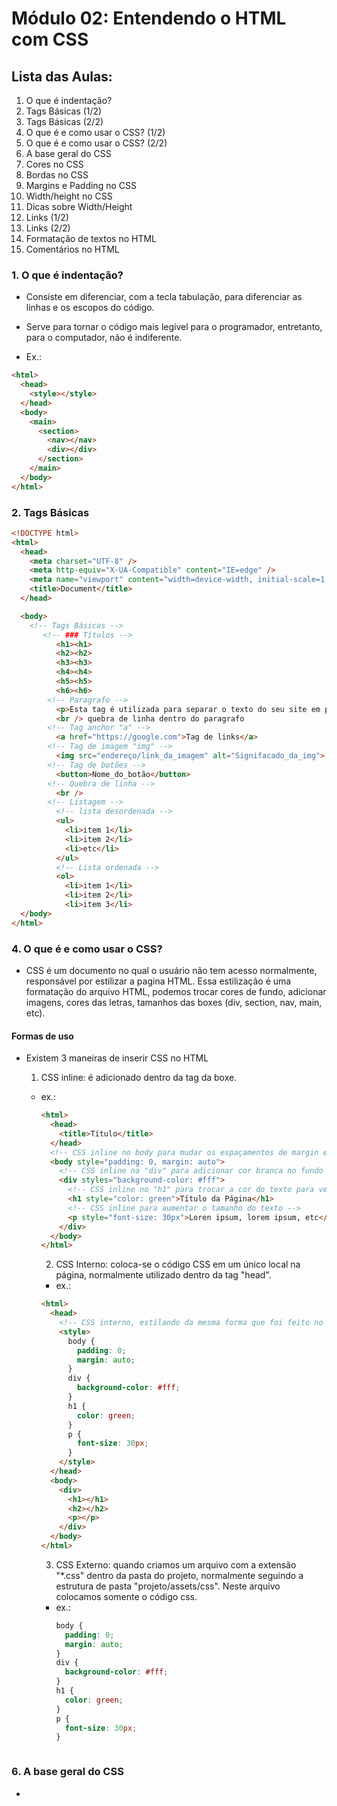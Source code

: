 # Módulo 02: Entendendo o HTML com CSS

## Lista das Aulas:

1. O que é indentação?
2. Tags Básicas (1/2)
3. Tags Básicas (2/2)
4. O que é e como usar o CSS? (1/2)
5. O que é e como usar o CSS? (2/2)
6. A base geral do CSS
7. Cores no CSS
8. Bordas no CSS
9. Margins e Padding no CSS
10. Width/height no CSS
11. Dicas sobre Width/Height
12. Links (1/2)
13. Links (2/2)
14. Formatação de textos no HTML
15. Comentários no HTML

### 1. O que é indentação?

- Consiste em diferenciar, com a tecla tabulação, para diferenciar as linhas e os escopos do código.

- Serve para tornar o código mais legível para o programador, entretanto, para o computador, não é indiferente.

- Ex.:

```html
<html>
  <head>
    <style></style>
  </head>
  <body>
    <main>
      <section>
        <nav></nav>
        <div></div>
      </section>
    </main>
  </body>
</html>
```

### 2. Tags Básicas

```html
<!DOCTYPE html>
<html>
  <head>
    <meta charset="UTF-8" />
    <meta http-equiv="X-UA-Compatible" content="IE=edge" />
    <meta name="viewport" content="width=device-width, initial-scale=1.0" />
    <title>Document</title>
  </head>

  <body>
    <!-- Tags Básicas -->
       <!-- ### Títulos -->
          <h1><h1>
          <h2><h2>
          <h3><h3>
          <h4><h4>
          <h5><h5>
          <h6><h6>
        <!-- Paragrafo -->
          <p>Esta tag é utilizada para separar o texto do seu site em paragrafos</p>
          <br /> quebra de linha dentro do paragrafo
        <!-- Tag anchor "a" -->
          <a href="https://google.com">Tag de links</a>
        <!-- Tag de imagem "img" -->
          <img src="endereço/link_da_imagem" alt="Signifacado_da_img">
        <!-- Tag de botões -->
          <button>Nome_do_botão</button>
        <!-- Quebra de linha -->
          <br />
        <!-- Listagem -->
          <!-- lista desordenada -->
          <ul>
            <li>item 1</li>
            <li>item 2</li>
            <li>etc</li>
          </ul>
          <!-- Lista ordenada -->
          <ol>
            <li>item 1</li>
            <li>item 2</li>
            <li>item 3</li>
  </body>
</html>
```

### 4. O que é e como usar o CSS?

- CSS é um documento no qual o usuário não tem acesso normalmente, responsável por estilizar a pagina HTML. Essa estilização é uma formatação do arquivo HTML, podemos trocar cores de fundo, adicionar imagens, cores das letras, tamanhos das boxes (div, section, nav, main, etc).

#### Formas de uso

- Existem 3 maneiras de inserir CSS no HTML

  1. CSS inline: é adicionado dentro da tag da boxe.

  - ex.:

    ```html
    <html>
      <head>
        <title>Título</title>
      </head>
      <!-- CSS inline no body para mudar os espaçamentos de margin e padding -->
      <body style="padding: 0, margin: auto">
        <!-- CSS inline na "div" para adicionar cor branca no fundo -->
        <div styles="background-color: #fff">
          <!-- CSS inline no "h1" para trocar a cor do texto para verde -->
          <h1 style="color: green">Título da Página</h1>
          <!-- CSS inline para aumentar o tamanho do texto -->
          <p style="font-size: 30px">Loren ipsum, lorem ipsum, etc</p>
        </div>
      </body>
    </html>
    ```

    2. CSS Interno: coloca-se o código CSS em um único local na página, normalmente utilizado dentro da tag "head".

    - ex.:

    ```html
    <html>
      <head>
        <!-- CSS interno, estilando da mesma forma que foi feito no exemplo anterior. -->
        <style>
          body {
            padding: 0;
            margin: auto;
          }
          div {
            background-color: #fff;
          }
          h1 {
            color: green;
          }
          p {
            font-size: 30px;
          }
        </style>
      </head>
      <body>
        <div>
          <h1></h1>
          <h2></h2>
          <p></p>
        </div>
      </body>
    </html>
    ```

    3. CSS Externo: quando criamos um arquivo com a extensão "\*.css" dentro da pasta do projeto, normalmente seguindo a estrutura de pasta "projeto/assets/css". Neste arquivo colocamos somente o código css.

    - ex.:
      <!-- Código CSS externo, para inserir a mesma estilização do primeiro exemplo. -->
      ```css
      body {
        padding: 0;
        margin: auto;
      }
      div {
        background-color: #fff;
      }
      h1 {
        color: green;
      }
      p {
        font-size: 30px;
      }
      ```

    ```

    ```

### 6. A base geral do CSS

-
